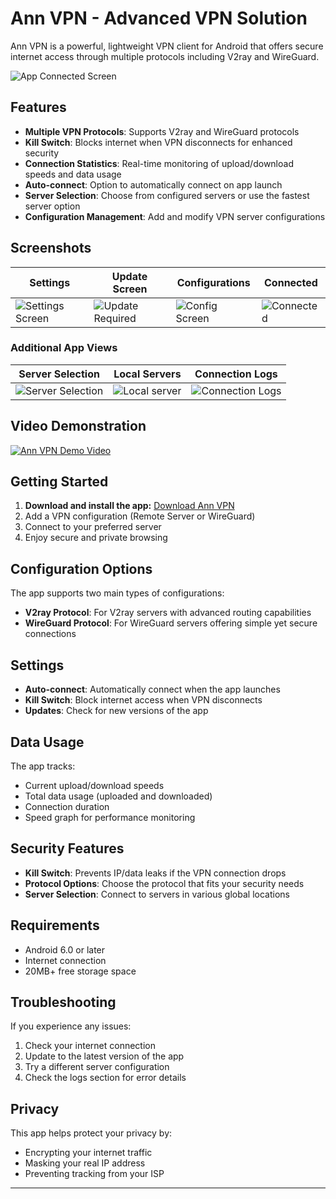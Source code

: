 # Ann VPN - Advanced VPN Solution

Ann VPN is a powerful, lightweight VPN client for Android that offers secure internet access through multiple protocols including V2ray and WireGuard.

![App Connected Screen](./s1.jpg)

## Features

- **Multiple VPN Protocols**: Supports V2ray and WireGuard protocols
- **Kill Switch**: Blocks internet when VPN disconnects for enhanced security
- **Connection Statistics**: Real-time monitoring of upload/download speeds and data usage
- **Auto-connect**: Option to automatically connect on app launch
- **Server Selection**: Choose from configured servers or use the fastest server option
- **Configuration Management**: Add and modify VPN server configurations

## Screenshots

| Settings | Update Screen | Configurations | Connected |
|---------|--------------|---------------|-----------|
| ![Settings Screen](./s6.jpg) | ![Update Required](./s7.jpg) | ![Config Screen](./s4.jpg) | ![Connected](./s1.jpg) |

### Additional App Views

| Server Selection | Local Servers | Connection Logs |
|-----------------|--------------|-----------------|
| ![Server Selection](./s3.jpg) | ![Local server](./s2.jpg) | ![Connection Logs](./s5.jpg) |

## Video Demonstration

[![Ann VPN Demo Video](./s1.jpg)](./Screen_VPN.mp4)

## Getting Started

1.  **Download and install the app:** [Download Ann VPN](https://workupload.com/file/4FMe4FYnG7S)
2.  Add a VPN configuration (Remote Server or WireGuard)
3.  Connect to your preferred server
4.  Enjoy secure and private browsing

## Configuration Options

The app supports two main types of configurations:
- **V2ray Protocol**: For V2ray servers with advanced routing capabilities
- **WireGuard Protocol**: For WireGuard servers offering simple yet secure connections

## Settings

- **Auto-connect**: Automatically connect when the app launches
- **Kill Switch**: Block internet access when VPN disconnects
- **Updates**: Check for new versions of the app

## Data Usage

The app tracks:
- Current upload/download speeds
- Total data usage (uploaded and downloaded)
- Connection duration
- Speed graph for performance monitoring

## Security Features

- **Kill Switch**: Prevents IP/data leaks if the VPN connection drops
- **Protocol Options**: Choose the protocol that fits your security needs
- **Server Selection**: Connect to servers in various global locations

## Requirements

- Android 6.0 or later
- Internet connection
- 20MB+ free storage space

## Troubleshooting

If you experience any issues:
1. Check your internet connection
2. Update to the latest version of the app
3. Try a different server configuration
4. Check the logs section for error details

## Privacy

This app helps protect your privacy by:
- Encrypting your internet traffic
- Masking your real IP address
- Preventing tracking from your ISP

---
